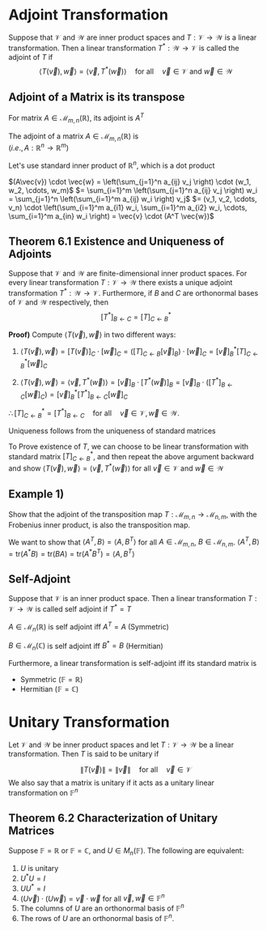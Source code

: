 # Adjoint Transformation
Suppose that $\mathcal{V}$ and $\mathcal{W}$ are inner product spaces and $T : \mathcal{V} \rightarrow \mathcal{W}$ is a linear transformation. Then a linear transformation $T^* : \mathcal{W} \rightarrow \mathcal{V}$ is called the adjoint of $T$ if  
$$\langle T(\vec{v}), \vec{w} \rangle = \langle \vec{v}, T^*(\vec{w}) \rangle \quad \text{for all} \quad \vec{v} \in \mathcal{V} \text{ and } \vec{w} \in \mathcal{W}$$

## Adjoint of a Matrix is its transpose
For matrix $A\in \mathcal{M}_{m,n}(\mathbb{R})$, its adjoint is $A^{T}$

The adjoint of a matrix $A \in \mathcal{M}_{m,n}(\mathbb{R})$ is  
$(i.e., \, A : \mathbb{R}^n \to \mathbb{R}^m)$

Let's use standard inner product of $\mathbb{R}^{n}$, which is a dot product

$(A\vec{v}) \cdot \vec{w} = \left(\sum_{j=1}^n a_{ij} v_j \right) \cdot (w_1, w_2, \cdots, w_m)$
$= \sum_{i=1}^m \left(\sum_{j=1}^n a_{ij} v_j \right) w_i = \sum_{j=1}^n \left(\sum_{i=1}^m a_{ij} w_i \right) v_j$
$= (v_1, v_2, \cdots, v_n) \cdot \left(\sum_{i=1}^m a_{i1} w_i, \sum_{i=1}^m a_{i2} w_i, \cdots, \sum_{i=1}^m a_{in} w_i \right) = \vec{v} \cdot (A^T \vec{w})$

## Theorem 6.1 Existence and Uniqueness of Adjoints
Suppose that $\mathcal{V}$ and $\mathcal{W}$ are finite-dimensional inner product spaces. For every linear transformation $T : \mathcal{V} \rightarrow \mathcal{W}$ there exists a unique adjoint transformation $T^* : \mathcal{W} \rightarrow \mathcal{V}$. Furthermore, if $B$ and $C$ are orthonormal bases of $\mathcal{V}$ and $\mathcal{W}$ respectively, then  
$$\left[ T^* \right]_{B \leftarrow C} = \left[ T \right]_{C \leftarrow B}^*$$

**Proof)**
Compute $\langle T(\vec{v}), \vec{w} \rangle$ in two different ways:

1. $\langle T(\vec{v}), \vec{w} \rangle = [T(\vec{v})]_C \cdot [\vec{w}]_C = \left( [T]_{C \leftarrow B} [\vec{v}]_B \right) \cdot [\vec{w}]_C = [\vec{v}]_B^* [T]_{C \leftarrow B}^* [\vec{w}]_C$

2. $\langle T(\vec{v}), \vec{w} \rangle = \langle \vec{v}, T^*(\vec{w}) \rangle = [\vec{v}]_B \cdot [T^*(\vec{w})]_B = [\vec{v}]_B \cdot \left( [T^*]_{B \leftarrow C} [\vec{w}]_C \right) = [\vec{v}]_B^* [T^*]_{B \leftarrow C} [\vec{w}]_C$

$\therefore [T]_{C \leftarrow B}^* = [T^*]_{B \leftarrow C} \quad \text{for all} \quad \vec{v} \in \mathcal{V}, \vec{w} \in \mathcal{W}.$

Uniqueness follows from the uniqueness of standard matrices

To Prove existence of $T$, we can choose to be linear transformation with standard matrix $[T]^{*}_{C\leftarrow B}$, and then repeat the above argument backward and show $\langle T(\vec{v}), \vec{w} \rangle = \langle \vec{v}, T^*(\vec{w}) \rangle$ for all $\vec{v}\in\mathcal{V}$ and $\vec{w}\in \mathcal{W}$

## Example 1)
Show that the adjoint of the transposition map $T : \mathcal{M}_{m,n} \rightarrow \mathcal{M}_{n,m}$, with the Frobenius inner product, is also the transposition map.

We want to show that $\langle A^T, B \rangle = \langle A, B^T \rangle$ for all $A \in \mathcal{M}_{m,n}$, $B \in \mathcal{M}_{n,m}$.
$\langle A^{T}, B \rangle = \text{tr}(A^{*}B) = \text{tr}(BA) = \text{tr}(A^{*}B^{T})=\langle A,B^{T} \rangle$

## Self-Adjoint
Suppose that $\mathcal{V}$ is an inner product space. Then a linear transformation $T:\mathcal{V}\to \mathcal{W}$ is called self adjoint if $T^{*}=T$

$A\in\mathcal{M}_{n}(\mathbb{R})$ is self adjoint iff $A^{T}=A$ (Symmetric)

$B\in\mathcal{M}_{n}(\mathbb{C})$ is self adjoint iff $B^{*}=B$ (Hermitian)

Furthermore, a linear transformation is self-adjoint iff its standard matrix is
- Symmetric $(\mathbb{F}=\mathbb{R})$
- Hermitian $(\mathbb{F}=\mathbb{C})$

# Unitary Transformation
Let $\mathcal{V}$ and $\mathcal{W}$ be inner product spaces and let $T : \mathcal{V} \to \mathcal{W}$ be a linear transformation. Then $T$ is said to be unitary if

$$\|T(\vec{v})\| = \|\vec{v}\| \quad \text{for all} \quad \vec{v} \in \mathcal{V}$$
We also say that a matrix is unitary if it acts as a unitary linear transformation on $\mathbb{F}^n$


## Theorem 6.2 Characterization of Unitary Matrices
Suppose $\mathbb{F} = \mathbb{R}$ or $\mathbb{F} = \mathbb{C}$, and $U \in M_n(\mathbb{F})$. The following are equivalent:
1. $U$ is unitary
2. $U^*U = I$
3. $UU^* = I$
4. $(U\vec{v}) \cdot (U\vec{w}) = \vec{v} \cdot \vec{w}$ for all $\vec{v}, \vec{w} \in \mathbb{F}^n$
5. The columns of $U$ are an orthonormal basis of $\mathbb{F}^n$
6. The rows of $U$ are an orthonormal basis of $\mathbb{F}^n$.